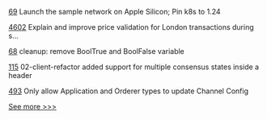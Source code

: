 
[69](https://github.com/hyperledger-labs/fabric-operator/pull/69) Launch the sample network on Apple Silicon;  Pin k8s to 1.24

[4602](https://github.com/hyperledger/besu/pull/4602) Explain and improve price validation for London transactions during s…

[68](https://github.com/hyperledger-labs/fabric-operator/pull/68) cleanup: remove BoolTrue and BoolFalse variable

[115](https://github.com/hyperledger-labs/yui-ibc-solidity/pull/115) 02-client-refactor added support for multiple consensus states inside a header

[493](https://github.com/hyperledger/cello/pull/493) Only allow Application and Orderer types to update Channel Config


[See more >>>](https://start-here.hyperledger.org/pull-requests)
